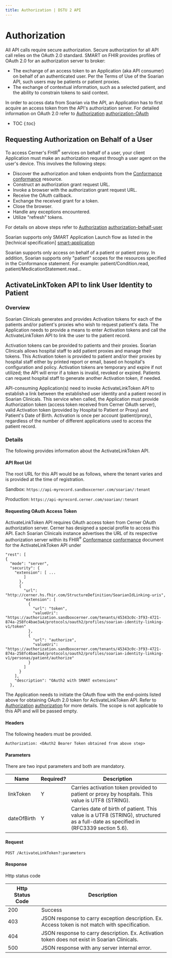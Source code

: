 ```yaml
---
title: Authorization | DSTU 2 API
---
```


# Authorization 

All API calls require secure authorization.  Secure authorization for all API call relies on the OAuth 2.0 standard. SMART on FHIR provides profiles of OAuth 2.0 for an authorization server to broker:

  * The exchange of an access token to an Application (aka API consumer) on behalf of an authenticated user. Per the Terms of Use of the Soarian API, such users may be patients or patient proxies.
  * The exchange of contextual information, such as a selected patient, and the ability to constrain tokens to said context.
  
In order to access data from Soarian via the API, an Application has to first acquire an access token from the API's authorization server. For detailed information on OAuth 2.0 refer to [Authorization] [authorization-OAuth]

* TOC
{:toc}

## Requesting Authorization on Behalf of a User

To access Cerner's FHIR<sup>&reg;</sup> services on behalf of a user, your client Application must make an authorization request through a user agent on the user's device. This involves the following steps:

  * Discover the authorization and token endpoints from the [Conformance] [conformance] resource. 
  * Construct an authorization grant request URL.  
  * Invoke a browser with the authorization grant request URL.  
  * Receive the OAuth callback.  
  * Exchange the received grant for a token.  
  * Close the browser.  
  * Handle any exceptions encountered.  
  * Utilize "refresh" tokens.  
  
For details on above steps refer to [Authorization] [authorization-behalf-user]

Soarian supports only SMART Application Launch flow as listed in the [technical specification] [smart-application]

Soarian supports only access on behalf of a patient or patient proxy. In addition, Soarian supports only "patient" scopes for the resources specified in the Conformance statement. For example: patient/Condition.read, patient/MedicationStatement.read...

## ActivateLinkToken API to link User Identity to Patient

### Overview

Soarian Clinicals generates and provides Activation tokens for each of the patients and/or patient's proxies who wish to request patient's data. The Application needs to provide a means to enter Activation tokens and call the ActivateLinkToken API to link the user to the patient record.

Activation tokens can be provided to patients and their proxies. Soarian Clinicals allows hospital staff to add patient proxies and manage their tokens. This Activation token is provided to patient and/or their proxies by hospital staff either by printed report or email, based on hospital's configuration and policy.  Activation tokens are temporary and expire if not utilized; the API will error if a token is invalid, revoked or expired.  Patients can request hospital staff to generate another Activation token, if needed.  

API-consuming Application(s) need to invoke ActivateLinkToken API to establish a link between the established user identity and a patient record in Soarian Clinicals. This service when called, the Application must provide Authorization token (access token received from Cerner OAuth server), valid Activation token (provided by Hospital to Patient or Proxy) and Patient's Date of Birth. Activation is once per account (patient/proxy), regardless of the number of different applications used to access the patient record. 

### Details
The following provides information about the ActivateLinkToken API.

#### API Root Url

The root URL for this API would be as follows, where the tenant varies and is provided at the time of registration.

Sandbox: `https://api-myrecord.sandboxcerner.com/soarian/:tenant`

Production: `https://api-myrecord.cerner.com/soarian/:tenant`

#### Requesting OAuth Access Token

ActivateLinkToken API requires OAuth access token from Cerner OAuth authorization server. Cerner has designed a special profile to access this API.  Each Soarian Clinicals instance advertises the URL of its respective authorization server within its FHIR<sup>&reg;</sup> [Conformance] [conformance] document for the ActivateLinkToken API under 
 
	"rest": [
    {
      "mode": "server",
      "security": {
        "extension": [ ...
            ]
          },
          {
            "url": "http://cerner.hs.fhir.com/StructureDefinition/SoarianIdLinking-uris",
            "extension": [
              {
                "url": "token",
                "valueUri": "https://authorization.sandboxcerner.com/tenants/45343c0c-3f93-4721-874a-258fc4bae3a4/protocols/oauth2/profiles/soarian-identity-linking-v1/token"
              },
              {
                "url": "authorize",
                "valueUri": "https://authorization.sandboxcerner.com/tenants/45343c0c-3f93-4721-874a-258fc4bae3a4/protocols/oauth2/profiles/soarian-identity-linking-v1/personas/patient/authorize"
              }
            ]
          }
        ],
        "description": "OAuth2 with SMART extensions"
      },

The Application needs to initiate the OAuth flow with the end-points listed above for obtaining OAuth 2.0 token for ActivateLinkToken API. Refer to [Authorization] [authorization] for more details. The scope is not applicable to this API and will be passed empty.

#### Headers
The following headers must be provided.  

    Authorization: <OAuth2 Bearer Token obtained from above step>
	
#### Parameters
There are two input parameters and both are mandatory.

| Name | Required? | Description |
|---|---|---|
| linkToken | Y | Carries activation token provided to patient or proxy by hospitals. This value is UTF8 (STRING). |
| dateOfBirth | Y | Carries date of birth of patient. This value is a UTF8 (STRING), structured as a full-date as specified in (RFC3339 section 5.6).|

#### Request

    POST /ActivateLinkToken?:parameters

#### Response	
Http status code

| Http Status Code | Description|
|---|---|
| 200 | Success |
| 403	| JSON response to carry exception description. Ex. Access token is not match with specification. |
| 404	| JSON response to carry description. Ex. Activation token does not exist in Soarian Clinicals. |
| 500	| JSON response with any server internal error. |

[authorization-OAuth]: /authorization "authorization-OAuth"
[authorization-behalf-user]: /authorization/#requesting-authorization-on-behalf-of-a-user "authorization-behalf-user" 
[authorization]: /authorization/#requesting-authorization-on-behalf-of-a-user "authorization"
[smart-application]: /authorization/authorization-specification/#smart-application-launch-flow "smart-application"
[conformance]: ../conformance "conformance"
